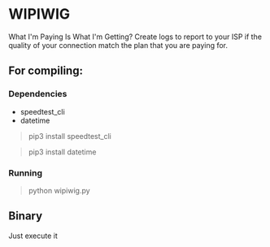 # WIPIWIG
What I'm Paying Is What I'm Getting? Create logs to report to your ISP if the quality of your connection match the plan that you are paying for.

## For compiling:

### Dependencies
* speedtest_cli
* datetime

> pip3 install speedtest_cli

> pip3 install datetime

### Running

> python wipiwig.py

## Binary

Just execute it
